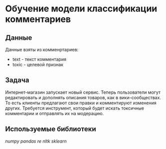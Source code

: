 # Обучение модели классификации комментариев


## Данные

Данные взяты из комменртариев:
- text - текст комментария
- toxic - целевой признак


## Задача

Интернет-магазин запускает новый сервис. Теперь пользователи могут редактировать и дополнять описания товаров, как в вики-сообществах. То есть клиенты предлагают свои правки и комментируют изменения других. Требуется инструмент, который будет искать токсичные комментарии и отправлять их на модерацию. 

## Используемые библиотеки
*numpy* *pandas* *re* *nltk* *sklearn*
